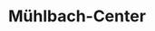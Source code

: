 ---
title: "Mühlbach-Center"
url: /radolfzell-am-bodensee/muehlbach-center/
shop: Einkaufszentrum
---